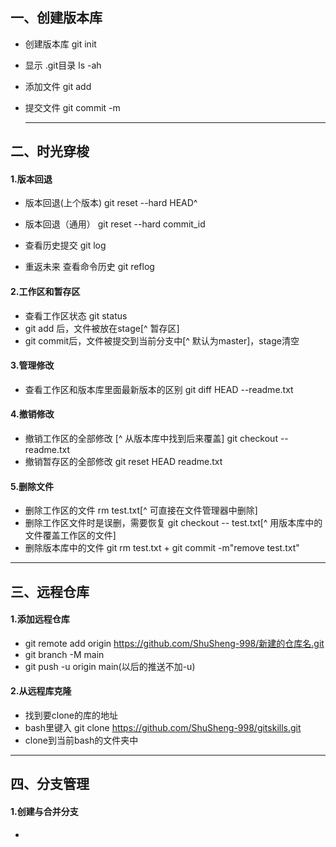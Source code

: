 ## 一、创建版本库

* 创建版本库     							git init

* 显示 .git目录   						    ls -ah

* 添加文件									 git add  <file>

* 提交文件									 git commit -m <message>

  ***

  

## 二、时光穿梭

#### 1.版本回退

* 版本回退(上个版本)				   						    git reset --hard HEAD^

* 版本回退（通用）					                              git reset --hard commit_id

* 查看历史提交							                             git log

* 重返未来 查看命令历史			                            git reflog

#### 2.工作区和暂存区 

* 查看工作区状态						                              git status
* git add 后，文件被放在stage[^ 暂存区] 
* git commit后，文件被提交到当前分支中[^ 默认为master]，stage清空

#### 3.管理修改

* 查看工作区和版本库里面最新版本的区别			git diff HEAD --readme.txt

#### 4.撤销修改

* 撤销工作区的全部修改  [^ 从版本库中找到后来覆盖]      git checkout -- readme.txt
* 撤销暂存区的全部修改                                           git reset HEAD readme.txt

#### 5.删除文件

* 删除工作区的文件                                                   rm test.txt[^ 可直接在文件管理器中删除]
* 删除工作区文件时是误删，需要恢复                     git checkout -- test.txt[^ 用版本库中的文件覆盖工作区的文件]
* 删除版本库中的文件                                               git rm test.txt   +   git commit -m"remove test.txt"

***



## 三、远程仓库

#### 1.添加远程仓库

* git remote add origin https://github.com/ShuSheng-998/新建的仓库名.git
* git branch -M main
* git push -u origin main(以后的推送不加-u)

#### 2.从远程库克隆

* 找到要clone的库的地址
* bash里键入         git clone  https://github.com/ShuSheng-998/gitskills.git
* clone到当前bash的文件夹中

***



## 四、分支管理

#### 1.创建与合并分支

* 



